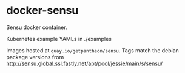 docker-sensu
============

Sensu docker container.

Kubernetes example YAMLs in ./examples

Images hosted at `quay.io/getpantheon/sensu`. Tags match the debian package 
versions from http://sensu.global.ssl.fastly.net/apt/pool/jessie/main/s/sensu/
